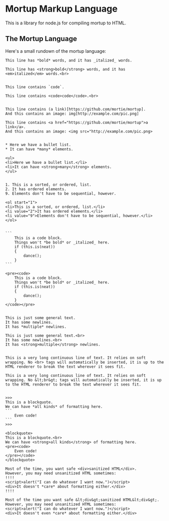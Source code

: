 # Mortup Markup Language

This is a library for node.js for compiling mortup to HTML.

## The Mortup Language

Here's a small rundown of the mortup language:

	This line has *bold* words, and it has _italized_ words.

	This line has <strong>bold</strong> words, and it has <em>italized</em> words.<br>


	This line contains `code`.

	This line contains <code>code</code>.<br>


	This line contains (a link)[https://github.com/mortie/mortup].
	And this contains an image: img[http://example.com/pic.png]

	This line contains <a href="https://github.com/mortie/mortup">a link</a>.
	And this contains an image: <img src="http://example.com/pic.png>


	* Here we have a bullet list.
	* It can have *many* elements.

	<ul>
	<li>Here we have a bullet list.</li>
	<li>It can have <strong>many</strong> elements.
	</ul>


	1. This is a sorted, or ordered, list.
	2. It has ordered elements.
	9. Elements don't have to be sequential, however.

	<ol start="1">
	<li>This is a sorted, or ordered, list.</li>
	<li value="2">It has ordered elements.</li>
	<li value="9">Elements don't have to be sequential, however.</li>
	</ol>


	```
		This is a code block.
		Things won't *be bold* or _italized_ here.
		if (this.is(neat))
		{
			dance();
		}
	```

	<pre><code>
		This is a code block.
		Things won't *be bold* or _italized_ here.
		if (this.is(neat))
		{
			dance();
		}
	</code></pre>


	This is just some general text.
	It has some newlines.
	It has *multiple* newlines.

	This is just some general text.<br>
	It has some newlines.<br>
	It has <strong>multiple</strong> newlines.


	This is a very long continuous line of text. It relies on soft wrapping. No <br> tags will automatically be inserted, it is up to the HTML renderer to break the text wherever it sees fit.

	This is a very long continuous line of text. It relies on soft wrapping. No &lt;br&gt; tags will automatically be inserted, it is up to the HTML renderer to break the text wherever it sees fit.


	>>>
	This is a blockquote.
	We can have *all kinds* of formatting here.
	```
		Even code!
	```
	>>>

	<blockquote>
	This is a blockquote.<br>
	We can have <strong>all kinds</strong> of formatting here.
	<pre><code>
		Even code!
	</pre></code>
	</blockquote>

	Most of the time, you want safe <div>sanitized HTML</div>.
	However, you may need unsanitized HTML sometimes:
	!!!!
	<script>alert("I can do whatever I want now.")</script>
	<div>It doesn't *care* about formatting either.</div>
	!!!!

	Most of the time you want safe &lt;div&gt;sanitized HTML&lt;div&gt;.
	However, you may need unsanitized HTML sometimes:
	<script>alert("I can do whatever I want now.")</script>
	<div>It doesn't even *care* about formatting either.</div>
